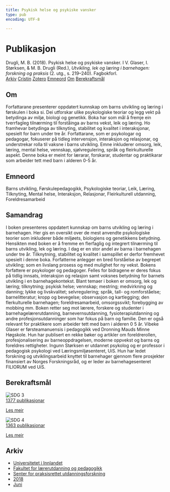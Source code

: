 ```yaml
---
title: Psykisk helse og psykiske vansker
type: pub
encoding: UTF-8

---
```

<h1>Publikasjon</h1>
<article id="csl-bib-container-8ZAXZNKL" class="csl-bib-container">
  <div class="csl-bib-body"> <div class="csl-entry">Drugli, M. B. (2018). Psykisk helse og psykiske vansker. I V. Glaser, I. Størksen, &#38; M. B. Drugli (Red.), <i>Utvikling, lek og læring i barnehagen: forskning og praksis</i> (2. utg., s. 219–240). Fagbokforl.</div> </div>
  <div class="csl-bib-buttons">
    <a href="#taxonomy-article-8ZAXZNKL" alt="archive" class="csl-bib-button">Arkiv</a>
    <a href="https://app.cristin.no/results/show.jsf?id=1594597" alt="Cristin" class="csl-bib-button">Cristin</a>
    <a href="http://zotero.org/groups/5881554/items/8ZAXZNKL" alt="Zotero" class="csl-bib-button">Zotero</a>
    <a href="#keywords-article-8ZAXZNKL" alt="keywords" class="csl-bib-button">Emneord</a>
    <a href="#about-article-8ZAXZNKL" alt="about_pub" class="csl-bib-button">Om</a>
    <a href="#sdg-article-8ZAXZNKL" alt="sdg" class="csl-bib-button">Berekraftsmål</a>
  </div>
  <div id="csl-bib-meta-container-8ZAXZNKL"></div>
</article>
<div id="csl-bib-meta-8ZAXZNKL" class="csl-bib-meta">
  <article id="about-article-8ZAXZNKL" class="about_pub-article">
    <h1>Om</h1>
    Forfattarane presenterer oppdatert kunnskap om barns utvikling og læring i førskulen i boka si. Dei utforskar ulike psykologiske teoriar og legg vekt på betydinga av miljø, biologi og genetikk. Boka har som mål å fremje ein tverrfagleg tilnærming til forståinga av barns vekst, leik og læring. Ho framhevar betydinga av tilknyting, stabilitet og kvalitet i interaksjonar, spesielt for barn under tre år. Forfattarane, som er psykologar og pedagogar, fokuserer på tidleg intervensjon, interaksjon og relasjonar, og understrekar rolla til vaksne i barns utvikling. Emne inkluderer omsorg, leik, læring, mental helse, vennskap, sjølvregulering, språk og fleirkulturelle aspekt. Denne boka er meint for lærarar, forskarar, studentar og praktikarar som arbeider tett med barn i alderen 0-5 år.
  </article>
  <article id="keywords-article-8ZAXZNKL" class="keywords-article">
    <h1>Emneord</h1>
    Barns utvikling, Førskulepedagogikk, Psykologiske teoriar, Leik, Læring, Tilknyting, Mental helse, Interaksjon, Relasjonar, Fleirkulturell utdanning, Foreldresamarbeid
  </article>
  <article id="abstract-article-8ZAXZNKL" class="abstract-article">
    <h1>Samandrag</h1>
    I boken presenteres oppdatert kunnskap om barns utvikling og læring i barnehagen. Her gis en oversikt over de mest anvendte psykologiske teorier som inkluderer både miljøets, biologiens og genetikkens betydning. Hensikten med boken er å fremme en flerfaglig og integrert tilnærming til barns utvikling, lek og læring. I dag er en stor andel av barna i barnehagen under tre år. Tilknytning, stabilitet og kvalitet i samspillet er derfor fremhevet spesielt i denne boka. Forfatterne anlegger en bred forståelse av begrepet utvikling; som en livslang prosess og med mulighet for ny vekst. Bokens forfattere er psykologer og pedagoger. Felles for bidragene er deres fokus på tidlig innsats, interaksjon og relasjon samt voksnes betydning for barnets utvikling i en barnehagekontekst. Blant temaer i boken er omsorg, lek og læring; tilknytning; psykisk helse; vennskap; mestring; medvirkning og danning; lykke og livskvalitet; selvregulering; språk, tall- og romforståelse; barnelitteratur; kropp og bevegelse; observasjon og kartlegging; den flerkulturelle barnehagen; foreldresamarbeid, omsorgssvikt; forebygging av mobbing mm. Boken retter seg mot lærere, forskere og studenter i barnehagelærerutdanning, barnevernsutdanning, fysioterapiutdanning og andre profesjonsutdanninger som har fokus på barn og familie. Den er også relevant for praktikere som arbeider tett med barn i alderen 0 5 år. Vibeke Glaser er førsteamanuensis i pedagogikk ved Dronning Mauds Minne Høgskole. Hun har publisert en rekke bøker og artikler om foreldrerollen, profesjonalisering av barneoppdragelsen, moderne oppvekst og barns og foreldres rettigheter. Ingunn Størksen er utdannet psykolog og er professor i pedagogisk psykologi ved Læringsmiljøsenteret, UiS. Hun har ledet forskning og utviklingsarbeid knyttet til barnehager gjennom flere prosjekter finansiert av Norges Forskningsråd, og er leder av barnehagesenteret FILIORUM ved UiS.
  </article>
  <article id="sdg-article-8ZAXZNKL" class="sdg-article">
    <h1>Berekraftsmål</h1>
    <div class="sdg-container"><div id="sdg3" class="sdg">
        <img src="{{< params subfolder >}}images/sdg/sdg03_nn.png" class="image" alt="SDG 3">
        <div class="sdg-overlay">
          <a href="{{< params subfolder >}}nn/archive/?sdg=3#archive" class="sdg-publication-count"><span>1377</span> publikasjonar</a>
          <p><a href="https://fn.no/om-fn/fns-baerekraftsmaal/god-helse-og-livskvalitet?lang=nno-NO" class="sdg-read-more">Les meir</a></p>
        </div>
      </div> <div id="sdg4" class="sdg">
        <img src="{{< params subfolder >}}images/sdg/sdg04_nn.png" class="image" alt="SDG 4">
        <div class="sdg-overlay">
          <a href="{{< params subfolder >}}nn/archive/?sdg=4#archive" class="sdg-publication-count"><span>1363</span> publikasjonar</a>
          <p><a href="https://fn.no/om-fn/fns-baerekraftsmaal/god-utdanning?lang=nno-NO" class="sdg-read-more">Les meir</a></p>
        </div>
      </div></div>
  </article>
  <article id="taxonomy-article-8ZAXZNKL" class="taxonomy-article">
    <h1>Arkiv</h1>
    <ul>
      <li><a href="{{< params subfolder >}}nn/archive/?key=3DCRN523">Universitetet i Innlandet</a></li>
      <li><a href="{{< params subfolder >}}nn/archive/?key=WYNZA47F">Fakultet for lærerutdanning og pedagogikk</a></li>
      <li><a href="{{< params subfolder >}}nn/archive/?key=G3SEU2Z2">Senter for praksisrettet utdanningsforskning</a></li>
      <li><a href="{{< params subfolder >}}nn/archive/?key=KYPZHSL2">2018</a></li>
      <li><a href="{{< params subfolder >}}nn/archive/?key=6R6WAEWK">Juni</a></li>
    </ul>
  </article>
</div>

